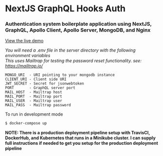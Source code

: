 # NextJS GraphQL Hooks Auth

### Authentication system boilerplate application using NextJS, GraphQL, Apollo Client, Apollo Server, MongoDB, and Nginx

[View the live demo](https://auth.developal.ca)

_You will need a .env file in the server directory with the following environment variables_\
_This uses Mailtrap for testing the password reset functionality. see: https://mailtrap.io/_

```
MONGO_URI  - URI pointing to your mongodb instance
CLIENT_URI - Client side URI
JWT_SECRET - Secret for jsonwebtoken
PORT       - GraphQL server port
MAIL_HOST  - Mailtrap host
MAIL_PORT  - Mailtrap port
MAIL_USER  - Mailtrap user
MAIL_PASS  - Mailtrap password
```

To run in development mode

```sh
$ docker-compose up
```

**NOTE: There is a production deployment pipeline setup with TravisCI, DockerHub, and Kubernetes that runs in a Minikube cluster. I can supply full instructions if needed to get you setup for the production deployment pipeline**
